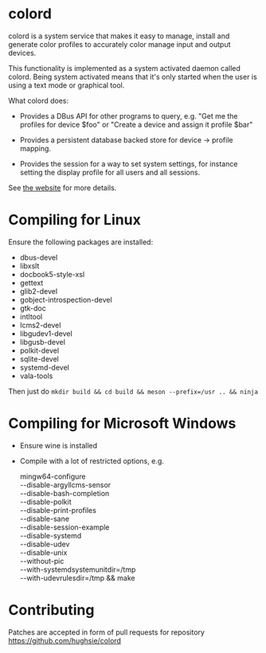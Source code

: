 colord
======

colord is a system service that makes it easy to manage, install and generate
color profiles to accurately color manage input and output devices.

This functionality is implemented as a system activated daemon called colord.
Being system activated means that it's only started when the user is using a
text mode or graphical tool.

What colord does:

* Provides a DBus API for other programs to query, e.g.
  "Get me the profiles for device $foo" or
  "Create a device and assign it profile $bar"

* Provides a persistent database backed store for device -> profile mapping.

* Provides the session for a way to set system settings, for instance
  setting the display profile for all users and all sessions.

See [the website](https://www.freedesktop.org/software/colord/) for more details.

Compiling for Linux
===================

Ensure the following packages are installed:

* dbus-devel
* libxslt
* docbook5-style-xsl
* gettext
* glib2-devel
* gobject-introspection-devel
* gtk-doc
* intltool
* lcms2-devel
* libgudev1-devel
* libgusb-devel
* polkit-devel
* sqlite-devel
* systemd-devel
* vala-tools

Then just do `mkdir build && cd build && meson --prefix=/usr .. && ninja`

Compiling for Microsoft Windows
===============================

* Ensure wine is installed

* Compile with a lot of restricted options, e.g.

    mingw64-configure                               \
            --disable-argyllcms-sensor              \
            --disable-bash-completion               \
            --disable-polkit                        \
            --disable-print-profiles                \
            --disable-sane                          \
            --disable-session-example               \
            --disable-systemd                 \
            --disable-udev                          \
            --disable-unix                          \
            --without-pic                           \
            --with-systemdsystemunitdir=/tmp        \
            --with-udevrulesdir=/tmp && make

Contributing
============

Patches are accepted in form of pull requests for repository
https://github.com/hughsie/colord
